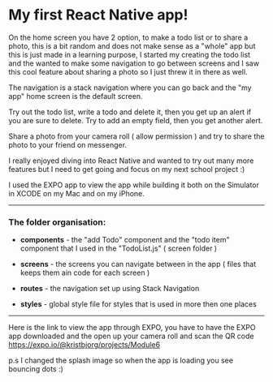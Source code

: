 # My first React Native app!

On the home screen you have 2 option, to make a todo list or to share a photo, this is a bit random and does not make sense as a "whole" app but this is just made in a learning purpose, I started my creating the todo list and the wanted to make some navigation to go between screens and I saw this cool feature about sharing a photo so I just threw it in there as well.

The navigation is a stack navigation where you can go back and the "my app" home screen is the default screen.

Try out the todo list, write a todo and delete it, then you get up an alert if you are sure to delete. Try to add an empty field, then you get another alert.

Share a photo from your camera roll ( allow permission ) and try to share the photo to your friend on messenger.

I really enjoyed diving into React Native and wanted to try out many more features but I need to get going and focus on my next school project :)

I used the EXPO app to view the app while building it both on the Simulator in XCODE on my Mac and on my iPhone.

<hr>

### The folder organisation:

- **components** - the "add Todo" component and the "todo item" component that I used in the "TodoList.js" ( screen folder )

- **screens** - the screens you can navigate between in the app ( files that keeps them ain code for each screen )

- **routes** - the navigation set up using Stack Navigation

- **styles** - global style file for styles that is used in more then one places

<hr>

Here is the link to view the app through EXPO, you have to have the EXPO app downloaded and the open up your camera roll and scan the QR code
https://expo.io/@kristbjorg/projects/Module6

p.s I changed the splash image so when the app is loading you see bouncing dots :)
